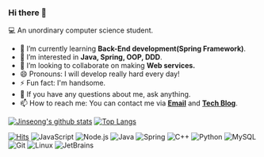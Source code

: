### Hi there 👋 

 💻 An unordinary computer science student.

- 🌱 I’m currently learning **Back-End development(Spring Framework)**.
- 🤔 I’m interested in **Java, Spring, OOP, DDD**.
- 👯 I’m looking to collaborate on making **Web services.**
- 😄 Pronouns: I will develop really hard every day!
- ⚡ Fun fact: I'm handsome.
- 💬 If you have any questions about me, ask anything.
- 📫 How to reach me: You can contact me via **[Email](mailto:jinseong.dev@gmail.com)** and **[Tech Blog](https://blog.naver.com/eddy5360)**.

[![Jinseong's github stats](https://github-readme-stats.vercel.app/api?username=JinseongHwang&hide=stars&show_icons=true&count_private=true&line_height=24)](https://github.com/anuraghazra/github-readme-stats)
[![Top Langs](https://github-readme-stats.vercel.app/api/top-langs/?username=JinseongHwang&layout=compact&langs_count=6)](https://github.com/anuraghazra/github-readme-stats)

[![Hits](https://hits.seeyoufarm.com/api/count/incr/badge.svg?url=https%3A%2F%2Fgithub.com%2FJinseongHwang&count_bg=%2379C83D&title_bg=%23555555&icon=github.svg&icon_color=%23E7E7E7&title=hits&edge_flat=true)](https://hits.seeyoufarm.com)
![JavaScript](https://img.shields.io/badge/-JavaScript-black?style=flat-square&logo=javascript)
![Node.js](https://img.shields.io/badge/-Node.js-black?style=flat-square&logo=Node.js)
![Java](https://img.shields.io/badge/-java-black?style=flat-square&logo=java)
![Spring](https://img.shields.io/badge/-spring-black?style=flat-square&logo=spring)
![C++](https://img.shields.io/badge/-C++-black?style=flat-square&logo=c)
![Python](https://img.shields.io/badge/-Python-black?style=flat-square&logo=Python)
![MySQL](https://img.shields.io/badge/-MySQL-black?style=flat-square&logo=mysql)
![Git](https://img.shields.io/badge/-Git-black?style=flat-square&logo=git)
![Linux](https://img.shields.io/badge/Linux-black?style=flat-square&logo=linux)
![JetBrains](https://img.shields.io/badge/-JetBrains%20IDE-black?style=flat-square&logo=jetbrains)


<!--
**JinseongHwang/JinseongHwang** is a ✨ _special_ ✨ repository because its `README.md` (this file) appears on your GitHub profile.

Here are some ideas to get you started:

<div align=center>

  [![Hits](https://hits.seeyoufarm.com/api/count/incr/badge.svg?url=https%3A%2F%2Fgithub.com%2FJinseongHwang&count_bg=%2379C83D&title_bg=%23555555&icon=github.svg&icon_color=%23E7E7E7&title=hits&edge_flat=false)](https://hits.seeyoufarm.com)

</div>

![HTML5](https://img.shields.io/badge/-HTML5-black?style=flat-square&logo=html5)
![CSS3](https://img.shields.io/badge/-CSS3-black?style=flat-square&logo=css3)
![PHP](https://img.shields.io/badge/PHP-black?style=flat-square&logo=php)
![Docker](https://img.shields.io/badge/-Docker-black?style=flat-square&logo=docker)
![Amazon AWS](https://img.shields.io/badge/Amazon%20AWS-black?style=flat-square&logo=amazon-aws)
![GitHub](https://img.shields.io/badge/-GitHub-black?style=flat-square&logo=github)
![VS Code](https://img.shields.io/badge/-VS%20Code-black?style=flat-square&logo=visual-studio-code)
![IntelliJ](https://img.shields.io/badge/-IntelliJ%20IDEA-black?style=flat-square&logo=jetbrains)
![Pycharm](https://img.shields.io/badge/-Pycharm-black?style=flat-square&logo=jetbrains)
![CLion](https://img.shields.io/badge/-CLion-black?style=flat-square&logo=jetbrains)
![Webstorm](https://img.shields.io/badge/-Webstorm-black?style=flat-square&logo=jetbrains)
![Postman](https://img.shields.io/badge/Postman-black?style=flat-square&logo=postman)
![Slack](https://img.shields.io/badge/-Slack-black?style=flat-square&logo=Slack)

- ⌨ I have development experience in C,C++ / Python / Java / JSP / PHP / HTML+CSS / Javascript.
- ❤ The most familiar editors are Visual Studio, Visual Studio Code, IntelliJ IDEA and WebStorm.

- 🔭 I’m currently working on ...
- 🌱 I’m currently learning ...
- 👯 I’m looking to collaborate on ...
- 🤔 I’m looking for help with ...
- 💬 Ask me about ...
- 📫 How to reach me: ...
- 😄 Pronouns: ...
- ⚡ Fun fact: ...
-->
